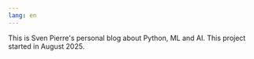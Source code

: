 ```yaml
---
lang: en
---
```


This is Sven Pierre's personal blog about Python, ML and AI. This project started in August 2025.
